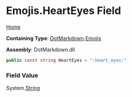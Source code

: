 # Emojis\.HeartEyes Field

[Home](../../../README.md)

**Containing Type**: [DotMarkdown](../../README.md)\.[Emojis](../README.md)

**Assembly**: DotMarkdown\.dll

```csharp
public const string HeartEyes = ":heart_eyes:"
```

### Field Value

System\.[String](https://docs.microsoft.com/en-us/dotnet/api/system.string)